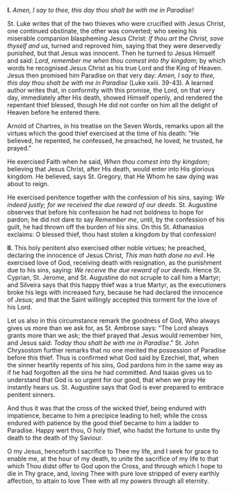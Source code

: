 
**I\.** *Amen, I say to thee, this day thou shalt be with me in Paradise!*

St. Luke writes that of the two thieves who were crucified with Jesus Christ, one continued obstinate, the other was converted; who seeing his miserable companion blaspheming Jesus Christ: *If thou art the Christ, save thyself and us*, turned and reproved him, saying that they were deservedly punished, but that Jesus was innocent. Then he turned to Jesus Himself and said: *Lord, remember me when thou comest into thy kingdom*; by which words he recognised Jesus Christ as his true Lord and the King of Heaven. Jesus then promised him Paradise on that very day: *Amen, I say to thee, this day thou shalt be with me in Paradise* (Luke xxiii. 39-43). A learned author writes that, in conformity with this promise, the Lord, on that very day, immediately after His death, showed Himself openly, and rendered the repentant thief blessed, though He did not confer on him all the delight of Heaven before he entered there.

Arnold of Chartres, in his treatise on the Seven Words, remarks upon all the virtues which the good thief exercised at the time of his death: \"He believed, he repented, he confessed, he preached, he loved, he trusted, he prayed.\"

He exercised Faith when he said, *When thou comest into thy kingdom*; believing that Jesus Christ, after His death, would enter into His glorious kingdom. He believed, says St. Gregory, that He Whom he saw dying was about to reign.

He exercised penitence together with the confession of his sins, saying: *We indeed justly; for we received the due reward of our deeds*. St. Augustine observes that before his confession he had not boldness to hope for pardon; he did not dare to say *Remember me*, until, by the confession of his guilt, he had thrown off the burden of his sins. On this St. Athanasius exclaims: O blessed thief, thou hast stolen a kingdom by that confession!

**II\.** This holy penitent also exercised other noble virtues; he preached, declaring the innocence of Jesus Christ, *This man hath done no evil*. He exercised love of God, receiving death with resignation, as the punishment due to his sins, saying: *We receive the due reward of our deeds*. Hence St. Cyprian, St. Jerome, and St. Augustine do not scruple to call him a Martyr; and Silveira says that this happy thief was a true Martyr, as the executioners broke his legs with increased fury, because he had declared the innocence of Jesus; and that the Saint willingly accepted this torment for the love of his Lord.

Let us also in this circumstance remark the goodness of God, Who always gives us more than we ask for, as St. Ambrose says: \"The Lord always grants more than we ask; the thief prayed that Jesus would remember him, and Jesus said: *Today thou shalt be with me in Paradise*.\" St. John Chrysostom further remarks that no one merited the possession of Paradise before this thief. Thus is confirmed what God said by Ezechiel, that, when the sinner heartily repents of his sins, God pardons him in the same way as if he had forgotten all the sins he had committed. And Isaias gives us to understand that God is so urgent for our good, that when we pray He instantly hears us. St. Augustine says that God is ever prepared to embrace penitent sinners.

And thus it was that the cross of the wicked thief, being endured with impatience, became to him a precipice leading to hell; while the cross endured with patience by the good thief became to him a ladder to Paradise. Happy wert thou, O holy thief, who hadst the fortune to unite thy death to the death of thy Saviour.

O my Jesus, henceforth I sacrifice to Thee my life, and I seek for grace to enable me, at the hour of my death, to unite the sacrifice of my life to that which Thou didst offer to God upon the Cross, and through which I hope to die in Thy grace, and, loving Thee with pure love stripped of every earthly affection, to attain to love Thee with all my powers through all eternity.

